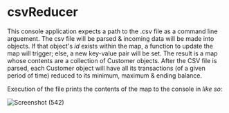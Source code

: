 # csvReducer

This console application expects a path to the .csv file as a command line arguement.  The csv file will be parsed & incoming data will be made into objects. If 
that object's *id* exists within the map, a function to update the map will trigger; else, a new key-value pair will be set. The result is a map whose contents are 
a collection of Customer objects. After the CSV file is parsed, each Customer object will have all its transactions (of a given period of time) reduced to its 
minimum, maximum & ending balance.

Execution of the file prints the contents of the map to the console in *like so*:

![Screenshot (542)](https://user-images.githubusercontent.com/87147191/210291506-d585869b-28f5-410b-be7c-fc0c244b03f8.jpg)
